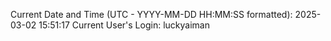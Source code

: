 Current Date and Time (UTC - YYYY-MM-DD HH:MM:SS formatted): 2025-03-02 15:51:17
Current User's Login: luckyaiman
